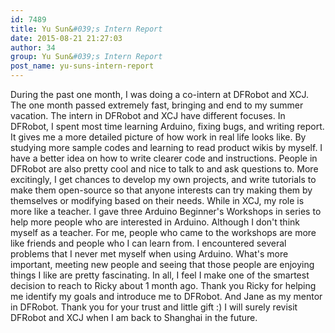 ```yaml
---
id: 7489
title: Yu Sun&#039;s Intern Report
date: 2015-08-21 21:27:03
author: 34
group: Yu Sun&#039;s Intern Report
post_name: yu-suns-intern-report
---
```


During the past one month, I was doing a co-intern at DFRobot and XCJ. The one month passed extremely fast, bringing and end to my summer vacation. The intern in DFRobot and XCJ have different focuses. In DFRobot, I spent most time learning Arduino, fixing bugs, and writing report. It gives me a more detailed picture of how work in real life looks like. By studying more sample codes and learning to read product wikis by myself. I have a better idea on how to write clearer code and instructions. People in DFRobot are also pretty cool and nice to talk to and ask questions to. More excitingly, I get chances to develop my own projects, and write tutorials to make them open-source so that anyone interests can try making them by themselves or modifying based on their needs. While in XCJ, my role is more like a teacher. I gave three Arduino Beginner's Workshops in series to help more people who are interested in Arduino. Although I don't think myself as a teacher. For me, people who came to the workshops are more like friends and people who I can learn from. I encountered several problems that I never met myself when using Arduino. What's more important, meeting new people and seeing that those people are enjoying things I like are pretty fascinating. In all, I feel I make one of the smartest decision to reach to Ricky about 1 month ago. Thank you Ricky for helping me identify my goals and introduce me to DFRobot. And Jane as my mentor in DFRobot. Thank you for your trust and little gift :) I will surely revisit DFRobot and XCJ when I am back to Shanghai in the future.